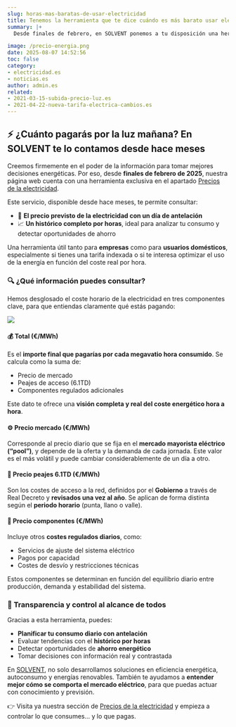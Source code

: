 ```yaml
---
slug: horas-mas-baratas-de-usar-electricidad
title: Tenemos la herramienta que te dice cuándo es más barato usar electricidad
summary: |+
  Desde finales de febrero, en SOLVENT ponemos a tu disposición una herramienta actualizada que te permite consultar el precio de la electricidad para el día siguiente, hora a hora, así como acceder a un histórico detallado de precios. Desglosamos el coste total de la energía en sus tres componentes clave: precio de mercado, peajes 6.1TD y componentes regulados, para que sepas exactamente qué estás pagando y por qué. Una herramienta útil, clara y diseñada para ayudarte a gestionar mejor tu consumo energético.

image: /precio-energia.png
date: 2025-08-07 14:52:56
toc: false
category:
- electricidad.es
- noticias.es
author: admin.es
related:
- 2021-03-15-subida-precio-luz.es
- 2021-04-22-nueva-tarifa-electrica-cambios.es
---
```

## ⚡ **¿Cuánto pagarás por la luz mañana? En SOLVENT te lo contamos desde hace meses**

Creemos firmemente en el poder de la información para tomar mejores decisiones energéticas. Por eso, desde **finales de febrero de 2025**, nuestra página web cuenta con una herramienta exclusiva en el apartado [Precios de la electricidad](https://solventie.es/precio-electricidad/).

Este servicio, disponible desde hace meses, te permite consultar:

- 📅 **El precio previsto de la electricidad con un día de antelación**
- 📈 **Un histórico completo por horas**, ideal para analizar tu consumo y detectar oportunidades de ahorro

Una herramienta útil tanto para **empresas** como para **usuarios domésticos**, especialmente si tienes una tarifa indexada o si te interesa optimizar el uso de la energía en función del coste real por hora.

### 🔍 ¿Qué información puedes consultar?

Hemos desglosado el coste horario de la electricidad en tres componentes clave, para que entiendas claramente qué estás pagando:

![](/precio-energia.png)
#### 💰 **Total (€/MWh)**

Es el **importe final que pagarías por cada megavatio hora consumido**. Se calcula como la suma de:

- Precio de mercado
- Peajes de acceso (6.1TD)
- Componentes regulados adicionales

Este dato te ofrece una **visión completa y real del coste energético hora a hora**.

#### ⚙️ **Precio mercado (€/MWh)**

Corresponde al precio diario que se fija en el **mercado mayorista eléctrico (“pool”)**, y depende de la oferta y la demanda de cada jornada. Este valor es el más volátil y puede cambiar considerablemente de un día a otro.

#### 🔌 **Precio peajes 6.1TD (€/MWh)**

Son los costes de acceso a la red, definidos por el **Gobierno** a través de Real Decreto y **revisados una vez al año**. Se aplican de forma distinta según el **periodo horario** (punta, llano o valle).

#### 🔧 **Precio componentes (€/MWh)**

Incluye otros **costes regulados diarios**, como:

- Servicios de ajuste del sistema eléctrico
- Pagos por capacidad
- Costes de desvío y restricciones técnicas

Estos componentes se determinan en función del equilibrio diario entre producción, demanda y estabilidad del sistema.

### 📲 Transparencia y control al alcance de todos

Gracias a esta herramienta, puedes:

- **Planificar tu consumo diario con antelación**
- Evaluar tendencias con el **histórico por horas**
- Detectar oportunidades de **ahorro energético**
- Tomar decisiones con información real y contrastada

En [SOLVENT](https://solventie.es/nosotros/), no solo desarrollamos soluciones en eficiencia energética, autoconsumo y energías renovables. También te ayudamos a **entender mejor cómo se comporta el mercado eléctrico**, para que puedas actuar con conocimiento y previsión.

👉 Visita ya nuestra sección de [Precios de la electricidad](https://solventie.es/precio-electricidad/)  y empieza a controlar lo que consumes… y lo que pagas.




